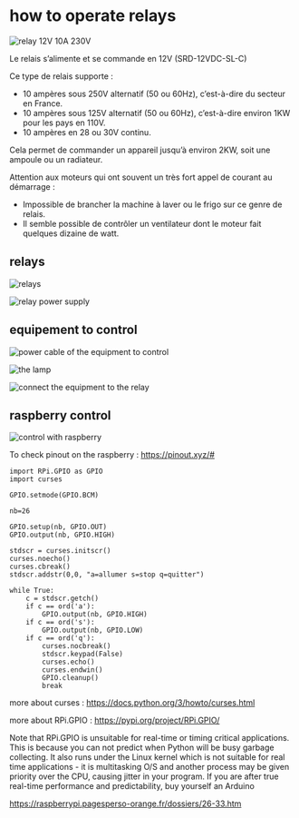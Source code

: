 # how to operate relays

![relay 12V 10A 230V](img_relays/songle12Vrelay10A.jpg)

Le relais s’alimente et se commande en 12V (SRD-12VDC-SL-C)

Ce type de relais supporte :

- 10 ampères sous 250V alternatif (50 ou 60Hz), c’est-à-dire du secteur en France.
- 10 ampères sous 125V alternatif (50 ou 60Hz), c’est-à-dire environ 1KW pour les pays en 110V. 
- 10 ampères en 28 ou 30V continu.

Cela permet de commander un appareil jusqu’à environ 2KW, soit une ampoule ou un radiateur. 

Attention aux moteurs qui ont souvent un très fort appel de courant au démarrage :

- Impossible de brancher la machine à laver ou le frigo sur ce genre de relais. 
- Il semble possible de contrôler un ventilateur dont le moteur fait quelques dizaine de watt.

## relays

![relays](img_relays/relays.jpg)

![relay power supply](img_relays/power_supply.jpg)

## equipement to control

![power cable of the equipment to control](img_relays/equipment_to_control1.jpeg)

![the lamp](img_relays/lamp.jpg)

![connect the equipment to the relay](img_relays/equipment_to_control2.jpeg)

## raspberry control

![control with raspberry](img_relays/RPI.jpg)

To check pinout on the raspberry : https://pinout.xyz/#

```
import RPi.GPIO as GPIO
import curses

GPIO.setmode(GPIO.BCM)

nb=26

GPIO.setup(nb, GPIO.OUT)
GPIO.output(nb, GPIO.HIGH)

stdscr = curses.initscr()
curses.noecho()
curses.cbreak()
stdscr.addstr(0,0, "a=allumer s=stop q=quitter")

while True:
    c = stdscr.getch()
    if c == ord('a'):
        GPIO.output(nb, GPIO.HIGH)
    if c == ord('s'):
        GPIO.output(nb, GPIO.LOW)
    if c == ord('q'):
        curses.nocbreak()
        stdscr.keypad(False)
        curses.echo()
        curses.endwin()
        GPIO.cleanup()
        break
```
more about curses : https://docs.python.org/3/howto/curses.html

more about RPi.GPIO : https://pypi.org/project/RPi.GPIO/

Note that RPi.GPIO is unsuitable for real-time or timing critical applications. This is because you can not predict when Python will be busy garbage collecting. It also runs under the Linux kernel which is not suitable for real time applications - it is multitasking O/S and another process may be given priority over the CPU, causing jitter in your program. If you are after true real-time performance and predictability, buy yourself an Arduino

https://raspberrypi.pagesperso-orange.fr/dossiers/26-33.htm
